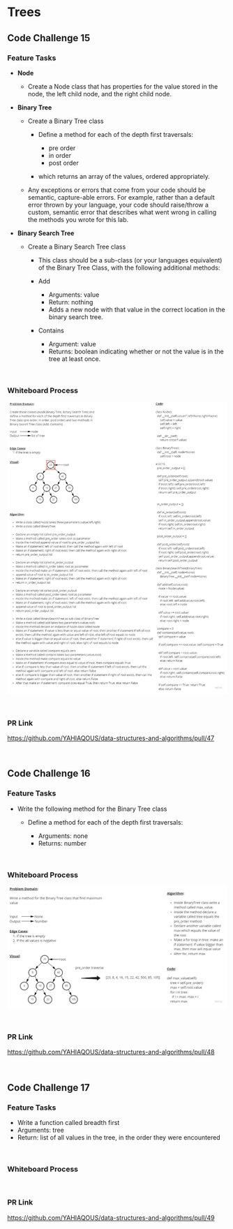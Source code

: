 # Trees

## Code Challenge 15

### **Feature Tasks**

- **Node**

  - Create a Node class that has properties for the value stored in the node, the left child node, and the right child node.

- **Binary Tree**

  - Create a Binary Tree class

    - Define a method for each of the depth first traversals:

      - pre order
      - in order
      - post order

    - which returns an array of the values, ordered appropriately.

  - Any exceptions or errors that come from your code should be semantic, capture-able errors. For example, rather than a default error thrown by your language, your code should raise/throw a custom, semantic error that describes what went wrong in calling the methods you wrote for this lab.

- **Binary Search Tree**

  - Create a Binary Search Tree class

    - This class should be a sub-class (or your languages equivalent) of the Binary Tree Class, with the following additional methods:

    - Add

      - Arguments: value
      - Return: nothing
      - Adds a new node with that value in the correct location in the binary search tree.

    - Contains

      - Argument: value
      - Returns: boolean indicating whether or not the value is in the tree at least once.

&nbsp;

### **Whiteboard Process**

![CC15](pictures/CC15.jpg)

&nbsp;

### **PR Link**

<https://github.com/YAHIAQOUS/data-structures-and-algorithms/pull/47>

&nbsp;

## Code Challenge 16

### **Feature Tasks**

- Write the following method for the Binary Tree class

  - Define a method for each of the depth first traversals:

    - Arguments: none
    - Returns: number

&nbsp;

### **Whiteboard Process**

![CC16](pictures/CC16.jpg)

&nbsp;

### **PR Link**

<https://github.com/YAHIAQOUS/data-structures-and-algorithms/pull/48>

&nbsp;

## Code Challenge 17

### **Feature Tasks**

- Write a function called breadth first
- Arguments: tree
- Return: list of all values in the tree, in the order they were encountered

&nbsp;

### **Whiteboard Process**

<!-- ![CC17](pictures/CC17.jpg) -->

&nbsp;

### **PR Link**

<https://github.com/YAHIAQOUS/data-structures-and-algorithms/pull/49>
